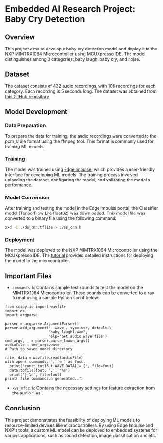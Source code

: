# Embedded AI Research Project: Baby Cry Detection

## Overview

This project aims to develop a baby cry detection model and deploy it to the NXP MIMTRX1064 Microcontroller using MCUXpresso IDE. The model distinguishes among 3 categories: baby laugh, baby cry, and noise.

## Dataset

The dataset consists of 432 audio recordings, with 108 recordings for each category. Each recording is 5 seconds long. The dataset was obtained from [this GitHub repository](https://github.com/giulbia/baby_cry_detection/tree/master/data).

## Model Development

### Data Preparation

To prepare the data for training, the audio recordings were converted to the pcm_s16le format using the ffmpeg tool. This format is commonly used for training ML models.

### Training

The model was trained using [Edge Impulse](https://edgeimpulse.com/), which provides a user-friendly interface for developing ML models. The training process involved uploading the dataset, configuring the model, and validating the model's performance.

### Model Conversion

After training and testing the model in the Edge Impulse portal, the Classifier model (TensorFlow Lite float32) was downloaded. This model file was converted to a binary file using the following command:

```bash
xxd -i ./ds_cnn.tflite > ./ds_cnn.h
```

### Deployment

The model was deployed to the NXP MIMTRX1064 Microcontroller using the MCUXpresso IDE. The [tutorial](https://www.nxp.com/docs/en/application-note/AN13065_Rev0.pdf) provided detailed instructions for deploying the model to the microcontroller.

## Important Files

- `commands.h`: Contains sample test sounds to test the model on the MIMTRX1064 Microcontroller. These sounds can be converted to array format using a sample Python script below:
```
from scipy.io import wavfile
import os
import argparse

parser = argparse.ArgumentParser()
parser.add_argument('--wave', type=str, default=\
                    "baby_laugh1.wav",
                    help='Get audio wave file')
cmd_args, _ = parser.parse_known_args()
audioFile = cmd_args.wave
# Path to saved model directory

rate, data = wavfile.read(audioFile)
with open('commands.h', 'w') as fout:
  print('const int16_t WAVE_DATA[]= {', file=fout)
  data.tofile(fout, ',', '%d')
  print('};\n', file=fout)
print('file commands.h generated..')
```
- `kws_mfcc.h`: Contains the necessary settings for feature extraction from the audio files.

## Conclusion

This project demonstrates the feasibility of deploying ML models to resource-limited devices like microcontrollers. By using Edge Impulse and NXP's tools, a custom ML model can be deployed to embedded systems for various applications, such as sound detection, image classification and etc.
